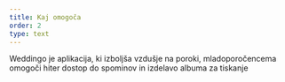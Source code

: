```yaml
---
title: Kaj omogoča
order: 2
type: text
---
```

Weddingo je aplikacija, ki izboljša 
vzdušje na poroki, mladoporočencema
omogoči hiter dostop do spominov in
izdelavo albuma za tiskanje